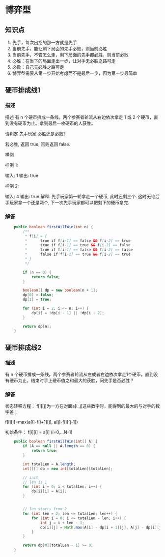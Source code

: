 # 博弈型
## 知识点
1. 先手，每次出招的那一方就是先手
2. 当前先手，能让剩下局面的先手必败，则当前必胜
3. 当前先手，不管怎么走，剩下局面的先手都必胜，则当前必败
4. 必胜：在当下的局面走出一步，让对手无必胜之路可走
5. 必败：自己无必胜之路可走
6. 博弈型需要从第一步开始考虑而不是最后一步，因为第一步最简单

## 硬币排成线1
### 描述
描述
有 n 个硬币排成一条线。两个参赛者轮流从右边依次拿走 1 或 2 个硬币，直到没有硬币为止。拿到最后一枚硬币的人获胜。

请判定 先手玩家 必胜还是必败?

若必胜, 返回 true, 否则返回 false.

样例

样例 1:

输入: 1
输出: true

样例 2:

输入: 4
输出: true
解释: 
先手玩家第一轮拿走一个硬币, 此时还剩三个.
这时无论后手玩家拿一个还是两个, 下一次先手玩家都可以把剩下的硬币拿完.
### 解答
```java
    public boolean firstWillWin(int n) {
        /**
         * f[i] = {
         *      true if f[i-1] == false && f[i-2] == true
         *      true if f[i-1] == true && f[i-2] == false
         *      true if f[i-1] == false && f[i-2] == false
         *      false if f[i-1] == true && f[i-2] == true
         * }
         */

        if (n == 0) {
            return false;
        }

        boolean[] dp = new boolean[n + 1];
        dp[0] = false;
        dp[1] = true;

        for (int i = 2; i <= n; i++) {
            dp[i] = !dp[i - 1] || !dp[i - 2];
        }

        return dp[n];
    }
```

## 硬币排成线2
### 描述
有 n 个硬币排成一条线。两个参赛者轮流从左或者右边依次拿走1个硬币，直到没有硬币为止。结束时手上硬币值之和最大的获胜，问先手是否必胜？
### 解答
状态转移方程：
f[i][j]为一方在对面a[i..j]这些数字时，能得到的最大的与对手的数字差；

f[i][j]=max(a[i]-f[i+1][j], a[j]-f[i][j-1])

初始条件：
f[i][i] = a[i] (i=0,...N-1)

```java
    public boolean firstWillWin(int[] A) {
        if (A == null || A.length == 0) {
            return true;
        }

        int totalLen = A.length;
        int[][] dp = new int[totalLen][totalLen];

        // init
        // len is 1
        for (int i = 0; i < totalLen; i++) {
            dp[i][i] = A[i];
        }


        // len starts from 2
        for (int len = 2; len <= totalLen; len++) {
            for (int i = 0; i <= totalLen - len; i++) {
                int j = i + len - 1;
                dp[i][j] = Math.max(A[i] - dp[i + 1][j], A[j] - dp[i][j - 1]);
            }
        }

        return dp[0][totalLen - 1] >= 0;
    }
```
